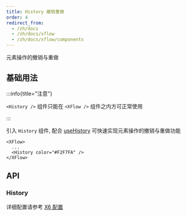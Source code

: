 ```yaml
---
title: History 撤销重做
order: 4
redirect_from:
  - /zh/docs
  - /zh/docs/xflow
  - /zh/docs/xflow/components
---
```


元素操作的撤销与重做

## 基础用法

:::info{title="注意"}

 `<History />` 组件只能在 `<XFlow />` 组件之内方可正常使用

:::

引入 `History` 组件, 配合 [useHistory](/xflow/hooks/use-history) 可快速实现元素操作的撤销与重做功能

```tsx
<XFlow>
  ...
  <History color="#F2F7FA" />
</XFlow>
```

<code id="xflow-components-history" src="@/src/xflow/components/history/index.tsx"></code>

## API

### History

详细配置请参考 [X6 配置](/tutorial/plugins/history#配置)
